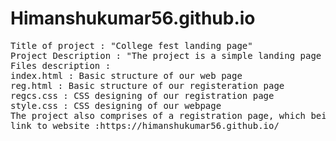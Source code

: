 # Himanshukumar56.github.io
<pre>Title of project : "College fest landing page"
Project Description : "The project is a simple landing page for a college's fest, here we have chosen the fest "Enyugma". Enyugma is an annual techno-cultural fest, hosted evry year by the college Indian Institute of Information Technology Bhagalpur. The landing page allows user to take an overall view of the fest,register for the fest."
Files description : 
index.html : Basic structure of our web page
reg.html : Basic structure of our registeration page
regcs.css : CSS designing of our registration page
style.css : CSS designing of our webpage
The project also comprises of a registration page, which being connected through a google-form helps us to take the data entered by the user for registration.
link to website :https://himanshukumar56.github.io/
</pre>
